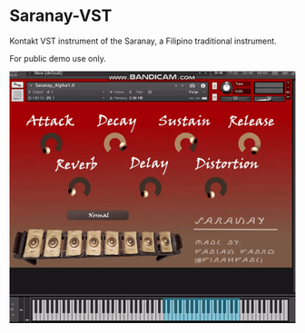 # Saranay-VST
Kontakt VST instrument of the Saranay, a Filipino traditional instrument.

For public demo use only. 

![Saranay VST](Saranay_VST_Demo.gif)
